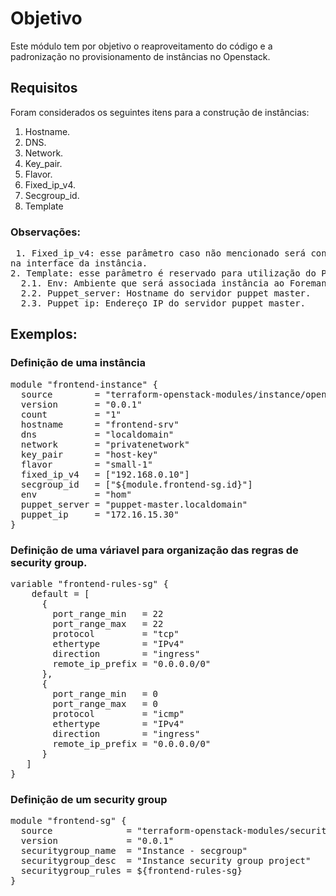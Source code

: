 # Objetivo
Este módulo tem por objetivo o reaproveitamento do código e a padronização no provisionamento de instâncias no Openstack.

## Requisitos
Foram considerados os seguintes itens para a construção de instâncias:
1. Hostname.
2. DNS.
3. Network.
4. Key_pair.
5. Flavor.
6. Fixed_ip_v4.
7. Secgroup_id.
8. Template
  
### Observações: 
<pre> 1. Fixed_ip_v4: esse parâmetro caso não mencionado será considerado endereço por DHCP 
na interface da instância.
2. Template: esse parâmetro é reservado para utilização do Puppet.
  2.1. Env: Ambiente que será associada instância ao Foreman, por exemplo: TST, TIT, HOM e PRD.
  2.2. Puppet_server: Hostname do servidor puppet master.
  2.3. Puppet_ip: Endereço IP do servidor puppet master.
</pre>

## Exemplos:
### Definição de uma instância

<pre>
module "frontend-instance" {
  source        = "terraform-openstack-modules/instance/openstack"
  version       = "0.0.1"
  count         = "1"
  hostname      = "frontend-srv"
  dns           = "localdomain"
  network       = "privatenetwork"
  key_pair      = "host-key"
  flavor        = "small-1"
  fixed_ip_v4   = ["192.168.0.10"]
  secgroup_id   = ["${module.frontend-sg.id}"]
  env           = "hom"
  puppet_server = "puppet-master.localdomain"
  puppet_ip     = "172.16.15.30"
}
</pre>

### Definição de uma váriavel para organização das regras de security group.
<pre>
variable "frontend-rules-sg" {
    default = [
      {
        port_range_min   = 22
        port_range_max   = 22
        protocol         = "tcp"
        ethertype        = "IPv4"
        direction        = "ingress"
        remote_ip_prefix = "0.0.0.0/0"
      },
      {
        port_range_min   = 0
        port_range_max   = 0
        protocol         = "icmp"
        ethertype        = "IPv4"
        direction        = "ingress"
        remote_ip_prefix = "0.0.0.0/0"
      }
   ]
}
</pre>

### Definição de um security group
<pre>
module "frontend-sg" {
  source              = "terraform-openstack-modules/securitygroup/openstack"
  version             = "0.0.1"
  securitygroup_name  = "Instance - secgroup"
  securitygroup_desc  = "Instance security group project"
  securitygroup_rules = ${frontend-rules-sg}
}
</pre>
